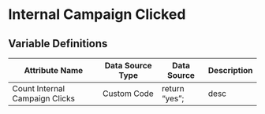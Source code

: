 # Internal Campaign Clicked

### 

## Variable Definitions

|Attribute Name|Data Source Type|Data Source|Description|
| --- | --- | --- | --- |
|Count Internal Campaign Clicks|Custom Code|return “yes”;|desc|



